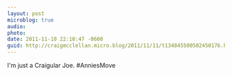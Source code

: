 ```yaml
---
layout: post
microblog: true
audio: 
photo: 
date: 2011-11-10 22:10:47 -0600
guid: http://craigmcclellan.micro.blog/2011/11/11/t134845500502450176.html
---
```

I'm just a Craigular Joe. #AnniesMove
